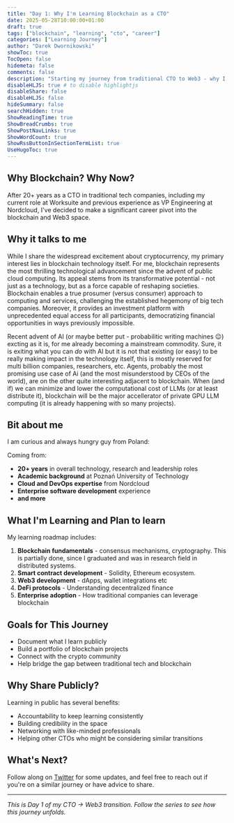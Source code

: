 ```yaml
---
title: "Day 1: Why I'm Learning Blockchain as a CTO"
date: 2025-05-28T10:00:00+01:00
draft: true
tags: ["blockchain", "learning", "cto", "career"]
categories: ["Learning Journey"]
author: "Darek Dwornikowski"
showToc: true
TocOpen: false
hidemeta: false
comments: false
description: "Starting my journey from traditional CTO to Web3 - why I'm making this transition and what I hope to achieve."
disableHLJS: true # to disable highlightjs
disableShare: false
disableHLJS: false
hideSummary: false
searchHidden: true
ShowReadingTime: true
ShowBreadCrumbs: true
ShowPostNavLinks: true
ShowWordCount: true
ShowRssButtonInSectionTermList: true
UseHugoToc: true
---
```


## Why Blockchain? Why Now?

After 20+ years as a CTO in traditional tech companies, including my current role at Worksuite and previous experience as VP Engineering at Nordcloud, I've decided to make a significant career pivot into the blockchain and Web3 space.

## Why it talks to me 

While I share the widespread excitement about cryptocurrency, my primary interest lies in blockchain technology itself. For me, blockchain represents the most thrilling technological advancement since the advent of public cloud computing. Its appeal stems from its transformative potential - not just as a technology, but as a force capable of reshaping societies. Blockchain enables a true prosumer (versus consumer) approach to computing and services, challenging the established hegemony of big tech companies. Moreover, it provides an investment platform with unprecedented equal access for all participants, democratizing financial opportunities in ways previously impossible. 

Recent advent of AI (or maybe better put - probabilitic writing machines 😉) excting as it is, for me already becoming a mainstream commodity. Sure, it is exiting what you can _do_ with AI but it is not that existing (or easy) to be really making impact in the technology itself, this is mostly reserved for multi billion companies, researchers, etc. Agents, probably the most promising use case of Ai  (and the most misunderstood by CEOs of the world), are on the other quite interesting adjacent to blockchain. When (and if) we can minimize and lower the computational cost of LLMs (or at least distribute it), blockchain will be the major accellerator of private GPU LLM computing (it is already happening with so many projects). 

## Bit about me

I am curious and always hungry guy from Poland: 

Coming from:
- **20+ years** in overall technology, research and leadership roles
- **Academic background** at Poznań University of Technology
- **Cloud and DevOps expertise** from Nordcloud
- **Enterprise software development** experience
- **and more**

## What I'm Learning and Plan to learn

My learning roadmap includes:
1. **Blockchain fundamentals** - consensus mechanisms, cryptography. This is partially done, since I graduated and was in research field in distributed systems. 
2. **Smart contract development** - Solidity, Ethereum ecosystem. 
3. **Web3 development** - dApps, wallet integrations etc
4. **DeFi protocols** - Understanding decentralized finance
5. **Enterprise adoption** - How traditional companies can leverage blockchain

## Goals for This Journey

- Document what I learn publicly
- Build a portfolio of blockchain projects
- Connect with the crypto community
- Help bridge the gap between traditional tech and blockchain

## Why Share Publicly?

Learning in public has several benefits:
- Accountability to keep learning consistently
- Building credibility in the space
- Networking with like-minded professionals
- Helping other CTOs who might be considering similar transitions

## What's Next?

Follow along on [Twitter](https://x.com/darek_dwo) for some updates, and feel free to reach out if you're on a similar journey or have advice to share.

---

*This is Day 1 of my CTO → Web3 transition. Follow the series to see how this journey unfolds.*
